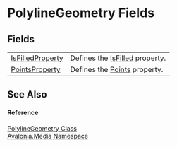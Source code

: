 # PolylineGeometry Fields




## Fields
<table>
<tr>
<td><a href="F_Avalonia_Media_PolylineGeometry_IsFilledProperty">IsFilledProperty</a></td>
<td>Defines the <a href="P_Avalonia_Media_PolylineGeometry_IsFilled">IsFilled</a> property.</td>
</tr>
<tr>
<td><a href="F_Avalonia_Media_PolylineGeometry_PointsProperty">PointsProperty</a></td>
<td>Defines the <a href="P_Avalonia_Media_PolylineGeometry_Points">Points</a> property.</td>
</tr>
</table>

## See Also


#### Reference
<a href="T_Avalonia_Media_PolylineGeometry">PolylineGeometry Class</a>  
<a href="N_Avalonia_Media">Avalonia.Media Namespace</a>  
